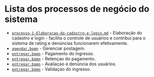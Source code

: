 # Lista dos processos de negócio do sistema

* [`processo-1-Elaboraçao-do-cadastro-e-login.md`](docs/processo-1-Elaboraçao-do-cadastro-e-login.md) - Elaboração do cadastro e login - facilita o controle de usuários e contribui para o sistema de rating e denúncias funcionarem efetivamente.
* [`agendar.bpmn`]() - Gerenciar postagem.
* [`entregar.bpmn`]() - Pagamento do ingresso.
* [`entregar.bpmn`]() - Retençao do pagamento.
* [`entregar.bpmn`]() - Avaliaçao e denúncia dos usuários.
* [`entregar.bpmn`]() - Validaçao do ingresso.


